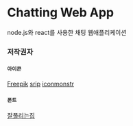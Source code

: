 # Chatting Web App

node.js와 react를 사용한 채팅 웹애플리케이션

### 저작권자

#### `아이콘`

[Freepik](http://www.freepik.com/)
[srip](https://www.flaticon.com/kr/authors/srip)
[iconmonstr](https://iconmonstr.com/)

#### `폰트`

[잘풀리는집](www.jjtissue.com)
